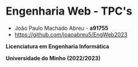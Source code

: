 # Engenharia Web - TPC's

* João Paulo Machado Abreu - **a91755**
* https://github.com/joaoabreu5/EngWeb2023

**Licenciatura em Engenharia Informática**

**Universidade do Minho (2022/2023)**
